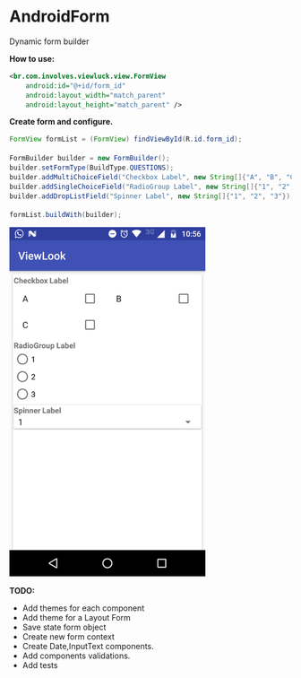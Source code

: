 # AndroidForm
Dynamic form builder

**How to use:**

```XML
<br.com.involves.viewluck.view.FormView
    android:id="@+id/form_id"
    android:layout_width="match_parent"
    android:layout_height="match_parent" />
```

**Create form and configure.**

```Java
FormView formList = (FormView) findViewById(R.id.form_id);

FormBuilder builder = new FormBuilder();
builder.setFormType(BuildType.QUESTIONS);
builder.addMultiChoiceField("Checkbox Label", new String[]{"A", "B", "C"});
builder.addSingleChoiceField("RadioGroup Label", new String[]{"1", "2", "3"});
builder.addDropListField("Spinner Label", new String[]{"1", "2", "3"});

formList.buildWith(builder);
```

<img src="https://github.com/andersonkxiass/AndroidForm/blob/master/images/form_screen.png" width="350" heigth="350">


**TODO:**

* Add themes for each component
* Add theme for a Layout Form
* Save state form object
* Create new form context
* Create Date,InputText components.
* Add components validations.
* Add tests

